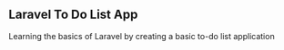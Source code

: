 ## Laravel To Do List App

Learning the basics of Laravel by creating a basic to-do list application
